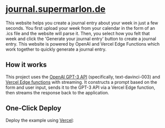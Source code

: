 # [journal.supermarlon.de](https://journal.supermarlon.de/)

This website helps you create a journal entry about your week in just a few seconds. You first upload your week from your calendar in the form of an .ics file and the website will parse it. Then, you select how you felt that week and click the 'Generate your journal entry' button to create a journal entry. This website is powered by OpenAI and Vercel Edge Functions which work together to quickly generate a journal entry.

## How it works

This project uses the [OpenAI GPT-3 API](https://openai.com/api/) (specifically, text-davinci-003) and [Vercel Edge functions](https://vercel.com/features/edge-functions) with streaming. It constructs a prompt based on the form and user input, sends it to the GPT-3 API via a Vercel Edge function, then streams the response back to the application.


## One-Click Deploy

Deploy the example using [Vercel](https://vercel.com?utm_source=github&utm_medium=readme&utm_campaign=vercel-examples):
